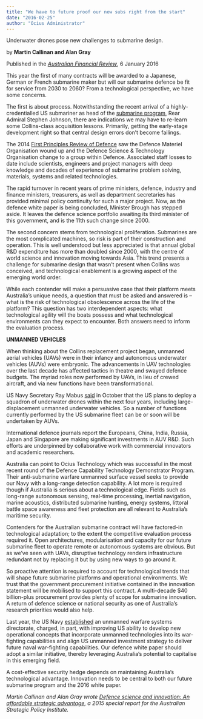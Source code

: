 ```yaml
---
title: "We have to future proof our new subs right from the start"
date: "2016-02-25"
author: "Ocius Administrator"
---
```


Underwater drones pose new challenges to submarine design.

by **Martin Callinan and Alan Gray**

Published in the <span style="text-decoration: underline;">_[Australian Financial Review](http://www.afr.com/opinion/we-have-to-future-proof-our-new-subs-right-from-the-start-20160106-gm0g3f)_</span>, 6 January 2016

This year the first of many contracts will be awarded to a Japanese, German or French submarine maker but will our submarine defence be fit for service from 2030 to 2060? From a technological perspective, we have some concerns.

The first is about process. Notwithstanding the recent arrival of a highly-credentialled US submariner as head of the [submarine program](http://www.afr.com/news/policy/defence/politicians-indulge-in-pricey-naval-gazing-20130623-jhi0m), Rear Admiral Stephen Johnson, there are indications we may have to re-learn some Collins-class acquisition lessons. Primarily, getting the early-stage development right so that central design errors don’t become failings.

The 2014 [First Principles Review of Defence](http://www.defence.gov.au/publications/reviews/firstprinciples/Docs/FirstPrinciplesReviewB.pdf) saw the Defence Materiel Organisation wound up and the Defence Science & Technology Organisation change to a group within Defence. Associated staff losses to date include scientists, engineers and project managers with deep knowledge and decades of experience of submarine problem solving, materials, systems and related technologies.

The rapid turnover in recent years of prime ministers, defence, industry and finance ministers, treasurers, as well as department secretaries has provided minimal policy continuity for such a major project. Now, as the defence white paper is being concluded, Minister Brough has stepped aside. It leaves the defence science portfolio awaiting its third minister of this government, and is the 11th such change since 2000.

The second concern stems from technological proliferation. Submarines are the most complicated machines, so risk is part of their construction and operation. This is well understood but less appreciated is that annual global R&D expenditure has more than doubled since 2000, with the centre of world science and innovation moving towards Asia. This trend presents a challenge for submarine design that wasn’t present when Collins was conceived, and technological enablement is a growing aspect of the emerging world order.

While each contender will make a persuasive case that their platform meets Australia’s unique needs, a question that must be asked and answered is – what is the risk of technological obsolescence across the life of the platform? This question has two interdependent aspects: what technological agility will the boats possess and what technological environments can they expect to encounter. Both answers need to inform the evaluation process.

**UNMANNED VEHICLES**

When thinking about the Collins replacement project began, unmanned aerial vehicles (UAVs) were in their infancy and autonomous underwater vehicles (AUVs) were embryonic. The advancements in UAV technologies over the last decade has affected tactics in theatre and swayed defence budgets. The myriad roles now performed by UAVs, in lieu of crewed aircraft, and via new functions have been transformational.

US Navy Secretary Ray Mabus [said](http://www.defenseone.com/technology/2015/10/navy-plans-deploy-submarine-drone-squadron-2020/123179/) in October that the US plans to deploy a squadron of underwater drones within the next four years, including large-displacement unmanned underwater vehicles. So a number of functions currently performed by the US submarine fleet can be or soon will be undertaken by AUVs.

International defence journals report the Europeans, China, India, Russia, Japan and Singapore are making significant investments in AUV R&D. Such efforts are underpinned by collaborative work with commercial innovators and academic researchers.

Australia can point to Ocius Technology which was successful in the most recent round of the Defence Capability Technology Demonstrator Program. Their anti-submarine warfare unmanned surface vessel seeks to provide our Navy with a long-range detection capability. A lot more is required though if Australia is serious about a technological edge. Fields such as long-range autonomous sensing, real-time processing, inertial navigation, marine acoustics, distributed submarine hunting, energy systems, littoral battle space awareness and fleet protection are all relevant to Australia’s maritime security.

Contenders for the Australian submarine contract will have factored-in technological adaptation; to the extent the competitive evaluation process required it. Open architectures, modularisation and capacity for our future submarine fleet to operate remote or autonomous systems are obvious. But as we’ve seen with UAVs, disruptive technology renders infrastructure redundant not by replacing it but by using new ways to go around it.

So proactive attention is required to account for technological trends that will shape future submarine platforms and operational environments. We trust that the government procurement initiative contained in the innovation statement will be mobilised to support this contract. A multi-decade $40 billion-plus procurement provides plenty of scope for submarine innovation. A return of defence science or national security as one of Australia’s research priorities would also help.

Last year, the US Navy [established](http://www.public.navy.mil/bupers-npc/reference/messages/Documents/NAVADMINS/NAV2015/NAV15255.txt) an unmanned warfare systems directorate, charged, in part, with improving US ability to develop new operational concepts that incorporate unmanned technologies into its war-fighting capabilities and align US unmanned investment strategy to deliver future naval war-fighting capabilities. Our defence white paper should adopt a similar initiative, thereby leveraging Australia’s potential to capitalise in this emerging field.

A cost-effective security hedge depends on maintaining Australia’s technological advantage. Innovation needs to be central to both our future submarine program and the 2016 white paper.

_Martin Callinan and Alan Gray wrote _[Defence science and innovation: An affordable strategic advantage](https://www.aspi.org.au/publications/defence-science-and-innovation-an-affordable-strategic-advantage)_, a 2015 special report for the Australian Strategic Policy Institute._
